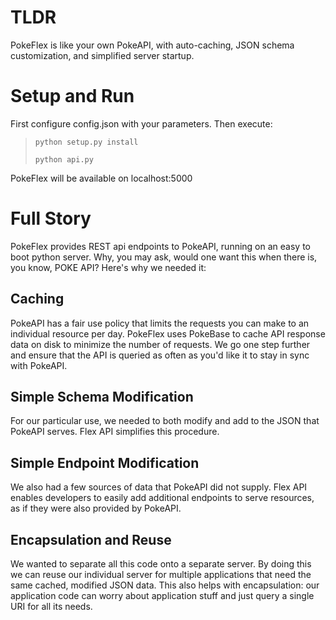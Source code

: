 # TLDR 

PokeFlex is like your own PokeAPI, with auto-caching,
JSON schema customization, and simplified server startup.

# Setup and Run
First configure config.json with your parameters. Then execute:
>`python setup.py install`
>
>`python api.py`

PokeFlex will be available on localhost:5000

# Full Story
PokeFlex provides REST api endpoints to PokeAPI, running on an easy to
boot python server. Why, you may ask, would one want this when there is, you know, 
POKE API? Here's why we needed it:

## Caching
PokeAPI has a fair use policy that limits the requests you can
make to an individual resource per day. PokeFlex uses PokeBase to cache 
API response data on disk to minimize the number of requests. We go one step
further and ensure that the API is queried as often as you'd like it to stay
in sync with PokeAPI. 

## Simple Schema Modification
For our particular use, we needed to both modify and add to the JSON that
PokeAPI serves. Flex API simplifies this procedure.

## Simple Endpoint Modification
We also had a few sources of data that PokeAPI did not supply. Flex API enables
developers to easily add additional endpoints to serve resources, as if they
were also provided by PokeAPI.

## Encapsulation and Reuse
We wanted to separate all this code onto a separate server. By doing this we
can reuse our individual server for multiple applications that need the same
cached, modified JSON data. This also helps with encapsulation: our application
code can worry about application stuff and just query a single URI for all its 
needs.



